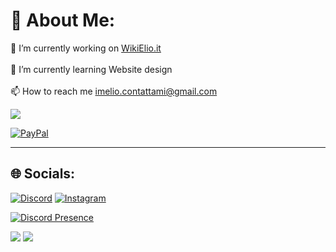 # 💫 About Me:
🔭 I’m currently working on [WikiElio.it](https://wikielio.it)<br><br>🌱 I’m currently learning Website design<br><br>📫 How to reach me imelio.contattami@gmail.com

[![](https://visitcount.itsvg.in/api?id=ImElio&icon=0&color=0)](https://visitcount.itsvg.in)

[![PayPal](https://img.shields.io/badge/PayPal-00457C?style=for-the-badge&logo=paypal&logoColor=white)](https://paypal.me/Paypal.me/CallMeElio) 

---

## 🌐 Socials:
[![Discord](https://img.shields.io/badge/Discord-%237289DA.svg?logo=discord&logoColor=white)](https://discord.gg/https://discord.com/users/398870857050619916) [![Instagram](https://img.shields.io/badge/Instagram-%23E4405F.svg?logo=Instagram&logoColor=white)](https://instagram.com/leliozzzonfire) 


[![Discord Presence](https://lanyard.cnrad.dev/api/398870857050619916?theme=dark&bg=282A36&borderRadius=15px&animated=true)](https://discord.com/users/398870857050619916)
<br>


![](https://github-readme-streak-stats.herokuapp.com/?user=ImElio&theme=merko&hide_border=false)
![](https://github-readme-stats.vercel.app/api/top-langs/?username=ImElio&theme=merko&hide_border=false&include_all_commits=true&count_private=true&layout=compact)
